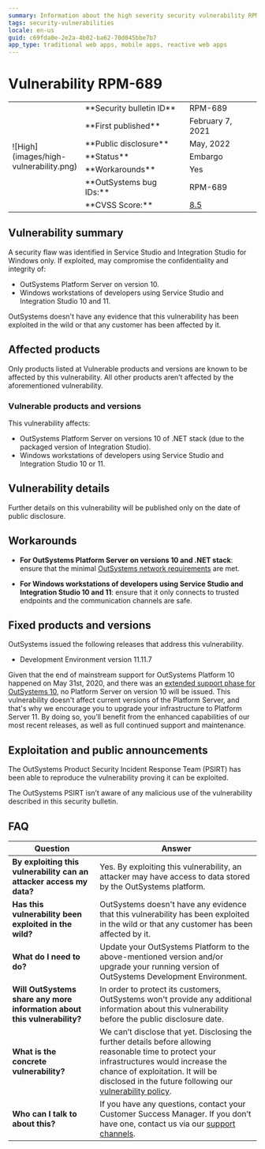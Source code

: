 ```yaml
---
summary: Information about the high severity security vulnerability RPM-689
tags: security-vulnerabilities
locale: en-us
guid: c69fda0e-2e2a-4b02-ba62-70d045bbe7b7
app_type: traditional web apps, mobile apps, reactive web apps
---
```


# Vulnerability RPM-689

<table markdown="1">
<tr>
    <td style="width: 20%; vertical-align: middle" rowspan="7">![High](images/high-vulnerability.png)</td>
    <td>**Security bulletin ID**</td>
    <td>RPM-689</td>
</tr>
<tr>
    <td>**First published**</td>
    <td>February 7, 2021</td>
</tr>
<tr>
    <td>**Public disclosure**</td>
    <td>May, 2022</td>
</tr>
<tr>
    <td>**Status**</td>
    <td>Embargo</td>
</tr>
<tr>
    <td>**Workarounds**</td>
    <td>Yes</td>
</tr>
<tr>
    <td>**OutSystems bug IDs:**</td>
    <td>RPM-689</td>
</tr>
<tr>
    <td>**CVSS Score:**</td>
    <td><a href="https://www.first.org/cvss/calculator/3.0#CVSS:3.0/AV:A/AC:L/PR:N/UI:R/S:C/C:H/I:H/A:N">8.5</a></td>
</tr>
</table>

## Vulnerability summary

A security flaw was identified in Service Studio and Integration Studio for Windows only. If exploited, may compromise the confidentiality and integrity of:

* OutSystems Platform Server on version 10.
* Windows workstations of developers using Service Studio and Integration Studio 10 and 11.

OutSystems doesn't have any evidence that this vulnerability has been exploited in the wild or that any customer has been affected by it.

## Affected products

Only products listed at Vulnerable products and versions are known to be affected by this vulnerability. All other products aren’t affected by the aforementioned vulnerability.

### Vulnerable products and versions

This vulnerability affects:

* OutSystems Platform Server on versions 10 of .NET stack (due to the packaged version of Integration Studio).
* Windows workstations of developers using Service Studio and Integration Studio 10 or 11.

## Vulnerability details

Further details on this vulnerability will be published only on the date of public disclosure.

## Workarounds

* **For OutSystems Platform Server on versions 10 and .NET stack**: ensure that the minimal [OutSystems network requirements](https://success.outsystems.com/Documentation/10/Setting_Up_OutSystems/OutSystems_network_requirements) are met.

* **For Windows workstations of developers using Service Studio and Integration Studio 10 and 11**: ensure that it only connects to trusted endpoints and the communication channels are safe.

## Fixed products and versions

OutSystems issued the following releases that address this vulnerability.

* Development Environment version 11.11.7

Given that the end of mainstream support for OutSystems Platform 10 happened on May 31st, 2020, and there was an [extended support phase for OutSystems 10](https://success.outsystems.com/Support/Enterprise_Customers/OutSystems_Support/End_of_Mainstream_Support_for_OutSystems_Platform_10#:~:text=The%20end%20of%20mainstream%20support,and%20last%20until%20August%2031), no Platform Server on version 10 will be issued. This vulnerability doesn't affect current versions of the Platform Server, and that's why we encourage you to upgrade your infrastructure to Platform Server 11. By doing so, you’ll benefit from the enhanced capabilities of our most recent releases, as well as full continued support and maintenance.

## Exploitation and public announcements

The OutSystems Product Security Incident Response Team (PSIRT) has been able to reproduce the vulnerability proving it can be exploited.

The OutSystems PSIRT isn’t aware of any malicious use of the vulnerability described in this security bulletin.

## FAQ

| Question | Answer |
|---|---|
| **By exploiting this vulnerability can an attacker access my data?** | Yes. By exploiting this vulnerability, an attacker may have access to data stored by the OutSystems platform. |
| **Has this vulnerability been exploited in the wild?** | OutSystems doesn't have any evidence that this vulnerability has been exploited in the wild or that any customer has been affected by it. |
| **What do I need to do?** | Update your OutSystems Platform to the above-mentioned version and/or upgrade your running version of OutSystems Development Environment. |
| **Will OutSystems share any more information about this vulnerability?** | In order to protect its customers, OutSystems won't provide any additional information about this vulnerability before the public disclosure date. |
| **What is the concrete vulnerability?** | We can’t disclose that yet. Disclosing the further details before allowing reasonable time to protect your infrastructures would increase the chance of exploitation. It will be disclosed in the future following our [vulnerability policy](intro.md#embargo). |
| **Who can I talk to about this?** | If you have any questions, contact your Customer Success Manager. If you don’t have one, contact us via our [support channels](https://success.outsystems.com/Support/Enterprise_Customers/OutSystems_Support/01_Contact_OutSystems_technical_support#Contact_Channels). |
